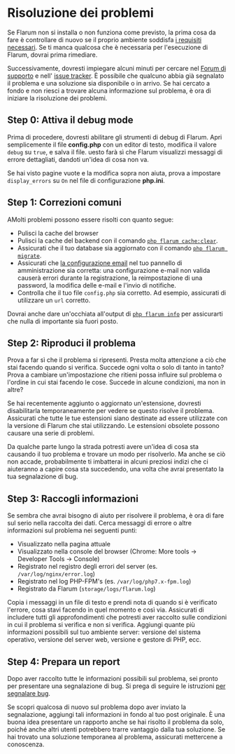 # Risoluzione dei problemi

Se Flarum non si installa o non funziona come previsto, la prima cosa da fare è controllare di nuovo se il proprio ambiente soddisfa [i requisiti necessari](install.md#server-requirements). Se ti manca qualcosa che è necessaria per l'esecuzione di Flarum, dovrai prima rimediare.

Successivamente, dovresti impiegare alcuni minuti per cercare nel [Forum di supporto](https://discuss.flarum.org/t/support) e nell' [issue tracker](https://github.com/flarum/core/issues). È possibile che qualcuno abbia già segnalato il problema e una soluzione sia disponibile o in arrivo. Se hai cercato a fondo e non riesci a trovare alcuna informazione sul problema, è ora di iniziare la risoluzione dei problemi.

## Step 0: Attiva il debug mode

Prima di procedere, dovresti abilitare gli strumenti di debug di Flarum. Apri semplicemente il file **config.php** con un editor di testo, modifica il valore `debug` su `true`, e salva il file. uesto farà sì che Flarum visualizzi messaggi di errore dettagliati, dandoti un'idea di cosa non va.

Se hai visto pagine vuote e la modifica sopra non aiuta, prova a impostare `display_errors` su `On` nel file di configurazione **php.ini**.

## Step 1: Correzioni comuni

AMolti problemi possono essere risolti con quanto segue:

* Pulisci la cache del browser
* Pulisci la cache del backend con il comando [`php flarum cache:clear`](console.md).
* Assicurati che il tuo database sia aggiornato con il comando [`php flarum migrate`](console.md).
* Assicurati che [la configurazione email](mail.md) nel tuo pannello di amministrazione sia corretta: una configurazione e-mail non valida causerà errori durante la registrazione, la reimpostazione di una password, la modifica delle e-mail e l'invio di notifiche.
* Controlla che il tuo file `config.php` sia corretto. Ad esempio, assicurati di utilizzare un `url` corretto.

Dovrai anche dare un'occhiata all'output di [`php flarum info`](console.md) per assicurarti che nulla di importante sia fuori posto.

## Step 2: Riproduci il problema

Prova a far sì che il problema si ripresenti. Presta molta attenzione a ciò che stai facendo quando si verifica. Succede ogni volta o solo di tanto in tanto? Prova a cambiare un'impostazione che ritieni possa influire sul problema o l'ordine in cui stai facendo le cose. Succede in alcune condizioni, ma non in altre?

Se hai recentemente aggiunto o aggiornato un'estensione, dovresti disabilitarla temporaneamente per vedere se questo risolve il problema. Assicurati che tutte le tue estensioni siano destinate ad essere utilizzate con la versione di Flarum che stai utilizzando. Le estensioni obsolete possono causare una serie di problemi.

Da qualche parte lungo la strada potresti avere un'idea di cosa sta causando il tuo problema e trovare un modo per risolverlo. Ma anche se ciò non accade, probabilmente ti imbatterai in alcuni preziosi indizi che ci aiuteranno a capire cosa sta succedendo, una volta che avrai presentato la tua segnalazione di bug.

## Step 3: Raccogli informazioni

Se sembra che avrai bisogno di aiuto per risolvere il problema, è ora di fare sul serio nella raccolta dei dati. Cerca messaggi di errore o altre informazioni sul problema nei seguenti punti:

* Visualizzato nella pagina attuale
* Visualizzato nella console del browser (Chrome: More tools -> Developer Tools -> Console)
* Registrato nel registro degli errori del server (es. `/var/log/nginx/error.log`)
* Registrato nel log PHP-FPM's (es. `/var/log/php7.x-fpm.log`)
* Registrato da Flarum (`storage/logs/flarum.log`)

Copia i messaggi in un file di testo e prendi nota di quando si è verificato l'errore, cosa stavi facendo in quel momento e così via. Assicurati di includere tutti gli approfondimenti che potresti aver raccolto sulle condizioni in cui il problema si verifica e non si verifica. Aggiungi quante più informazioni possibili sul tuo ambiente server: versione del sistema operativo, versione del server web, versione e gestore di PHP, ecc.

## Step 4: Prepara un report

Dopo aver raccolto tutte le informazioni possibili sul problema, sei pronto per presentare una segnalazione di bug. Si prega di seguire le istruzioni [per segnalare bug](bugs.md).

Se scopri qualcosa di nuovo sul problema dopo aver inviato la segnalazione, aggiungi tali informazioni in fondo al tuo post originale. È una buona idea presentare un rapporto anche se hai risolto il problema da solo, poiché anche altri utenti potrebbero trarre vantaggio dalla tua soluzione. Se hai trovato una soluzione temporanea al problema, assicurati mettercene a conoscenza.
